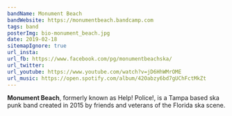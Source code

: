 ```yaml
---
bandName: Monument Beach
bandWebsite: https://monumentbeach.bandcamp.com
tags: band
posterImg: bio-monument_beach.jpg
date: 2019-02-18
sitemapIgnore: true
url_insta: 
url_fb: https://www.facebook.com/pg/monumentbeachska/
url_twitter:
url_youtube: https://www.youtube.com/watch?v=jD6HhWMrOME
url_music: https://open.spotify.com/album/42Oabzy6bd7gUChFctMkZt
---
```

**Monument Beach**, formerly known as Help! Police!, is a Tampa based ska punk 
band created in 2015 by friends and veterans of the Florida ska scene.
